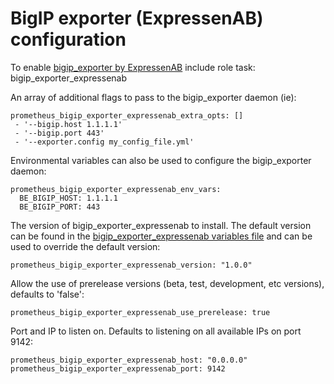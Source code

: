 # BigIP exporter (ExpressenAB) configuration

To enable [bigip_exporter by ExpressenAB](https://github.com/ExpressenAB/bigip_exporter) include role task: bigip_exporter_expressenab

An array of additional flags to pass to the bigip_exporter daemon (ie):

    prometheus_bigip_exporter_expressenab_extra_opts: []
     - '--bigip.host 1.1.1.1'
     - '--bigip.port 443'
     - '--exporter.config my_config_file.yml'

Environmental variables can also be used to configure the bigip_exporter daemon:

    prometheus_bigip_exporter_expressenab_env_vars:
      BE_BIGIP_HOST: 1.1.1.1
      BE_BIGIP_PORT: 443

The version of bigip_exporter_expressenab to install. The default version can be found in the [bigip_exporter_expressenab variables file](../vars/software/bigip_exporter_expressenab.yml) and can be used to override the default version:

    prometheus_bigip_exporter_expressenab_version: "1.0.0"

Allow the use of prerelease versions (beta, test, development, etc versions), defaults to 'false':

    prometheus_bigip_exporter_expressenab_use_prerelease: true

Port and IP to listen on. Defaults to listening on all available IPs on port 9142:

    prometheus_bigip_exporter_expressenab_host: "0.0.0.0"
    prometheus_bigip_exporter_expressenab_port: 9142
